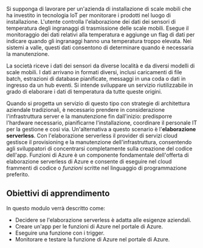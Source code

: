 Si supponga di lavorare per un'azienda di installazione di scale mobili che ha investito in tecnologia IoT per monitorare i prodotti nel luogo di installazione. L'utente controlla l'elaborazione dei dati dei sensori di temperatura degli ingranaggi di trasmissione delle scale mobili. Esegue il monitoraggio dei dati relativi alla temperatura e aggiunge un flag di dati per indicare quando gli ingranaggi hanno una temperatura troppo elevata. Nei sistemi a valle, questi dati consentono di determinare quando è necessaria la manutenzione.

La società riceve i dati dei sensori da diverse località e da diversi modelli di scale mobili. I dati arrivano in formati diversi, inclusi caricamenti di file batch, estrazioni di database pianificate, messaggi in una coda o dati in ingresso da un hub eventi. Si intende sviluppare un servizio riutilizzabile in grado di elaborare i dati di temperatura da tutte queste origini.

Quando si progetta un servizio di questo tipo con strategie di architettura aziendale tradizionali, è necessario prendere in considerazione l'infrastruttura server e la manutenzione fin dall'inizio: predisporre l'hardware necessario, pianificarne l'installazione, coordinare il personale IT per la gestione e così via. Un'alternativa a questo scenario è l'**elaborazione serverless**. Con l'elaborazione serverless il provider di servizi cloud gestisce il provisioning e la manutenzione dell'infrastruttura, consentendo agli sviluppatori di concentrarsi completamente sulla creazione del codice dell'app. Funzioni di Azure è un componente fondamentale dell'offerta di elaborazione serverless di Azure e consente di eseguire nel cloud frammenti di codice o *funzioni* scritte nel linguaggio di programmazione preferito.

## <a name="learning-objectives"></a>Obiettivi di apprendimento

In questo modulo verrà descritto come:

- Decidere se l'elaborazione serverless è adatta alle esigenze aziendali.
- Creare un'app per le funzioni di Azure nel portale di Azure.
- Eseguire una funzione con i trigger.
- Monitorare e testare la funzione di Azure nel portale di Azure.
